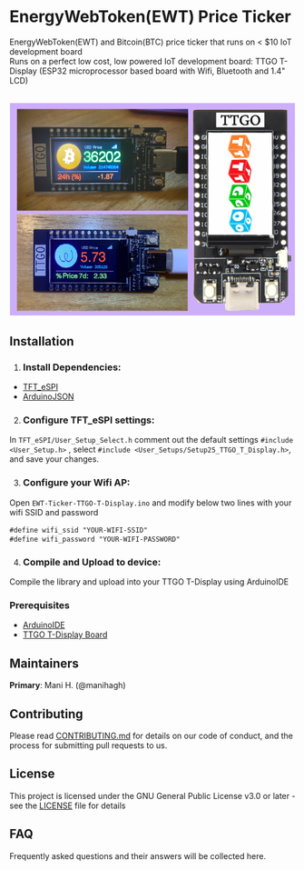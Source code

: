 # EnergyWebToken(EWT) Price Ticker

<short about text>
EnergyWebToken(EWT) and Bitcoin(BTC) price ticker that runs on < $10 IoT development board<br/>
Runs on a perfect low cost, low powered IoT development board: TTGO T-Display (ESP32 microprocessor based board with Wifi, Bluetooth and 1.4" LCD)<br/><br/>

![BTC Ticker](images/BTC_EWT_Ticker.png)<br/>

## Installation
1. ### Install Dependencies:
+ [TFT_eSPI](https://github.com/Bodmer/TFT_eSPI)
+ [ArduinoJSON](https://github.com/bblanchon/ArduinoJson)

2. ### Configure TFT_eSPI settings:
In `TFT_eSPI/User_Setup_Select.h` comment out the default settings `#include <User_Setup.h>` , select `#include <User_Setups/Setup25_TTGO_T_Display.h>`, and save your changes.

3. ### Configure your Wifi AP:
Open `EWT-Ticker-TTGO-T-Display.ino` and modify below two lines with your wifi SSID and password
```
#define wifi_ssid "YOUR-WIFI-SSID"
#define wifi_password "YOUR-WIFI-PASSWORD"
```
4. ### Compile and Upload to device:
Compile the library and upload into your TTGO T-Display using ArduinoIDE


### Prerequisites
+ [ArduinoIDE](https://www.arduino.cc/en/main/software)
+ [TTGO T-Display Board](https://www.aliexpress.com/item/33048962331.html?spm=a2g0o.productlist.0.0.3c4e4e4bNAUURY&algo_pvid=83d9fb7a-c19e-4ab4-be7a-a1ea66d05162&algo_expid=83d9fb7a-c19e-4ab4-be7a-a1ea66d05162-9&btsid=0be3743615939674867663272e8cfb&ws_ab_test=searchweb0_0,searchweb201602_,searchweb201603_)

## Maintainers
**Primary**: Mani H. (@manihagh)

## Contributing
Please read [CONTRIBUTING.md](https://gist.github.com/PurpleBooth/b24679402957c63ec426) for details on our code of conduct, and the process for submitting pull requests to us.

## License
This project is licensed under the GNU General Public License v3.0 or later - see the [LICENSE](LICENSE) file for details

## FAQ
Frequently asked questions and their answers will be collected here.